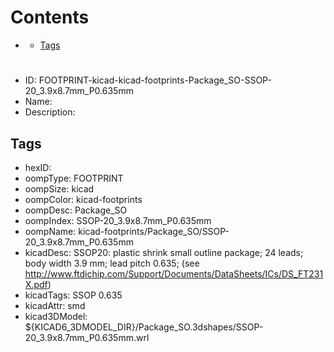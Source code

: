 



Contents
========

* [](#)
	* [Tags](#tags)

# 

- ID: FOOTPRINT-kicad-kicad-footprints-Package_SO-SSOP-20_3.9x8.7mm_P0.635mm
- Name: 
- Description: 

## Tags

- hexID: 
- oompType: FOOTPRINT
- oompSize: kicad
- oompColor: kicad-footprints
- oompDesc: Package_SO
- oompIndex: SSOP-20_3.9x8.7mm_P0.635mm
- oompName: kicad-footprints/Package_SO/SSOP-20_3.9x8.7mm_P0.635mm
- kicadDesc: SSOP20: plastic shrink small outline package; 24 leads; body width 3.9 mm; lead pitch 0.635; (see http://www.ftdichip.com/Support/Documents/DataSheets/ICs/DS_FT231X.pdf)
- kicadTags: SSOP 0.635
- kicadAttr: smd
- kicad3DModel: ${KICAD6_3DMODEL_DIR}/Package_SO.3dshapes/SSOP-20_3.9x8.7mm_P0.635mm.wrl
